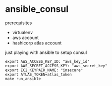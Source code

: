 # ansible_consul

prerequisites

- virtualenv
- aws account
- hashicorp atlas account

just playing with ansible to setup consul

```
export AWS_ACCESS_KEY_ID: "aws_key_id"
export AWS_SECRET_ACCESS_KEY: "aws_secret_key"
export EC2_KEYPAIR_NAME: "insecure"
export ATLAS_TOKEN=atlas_token
make run_ansible
```
